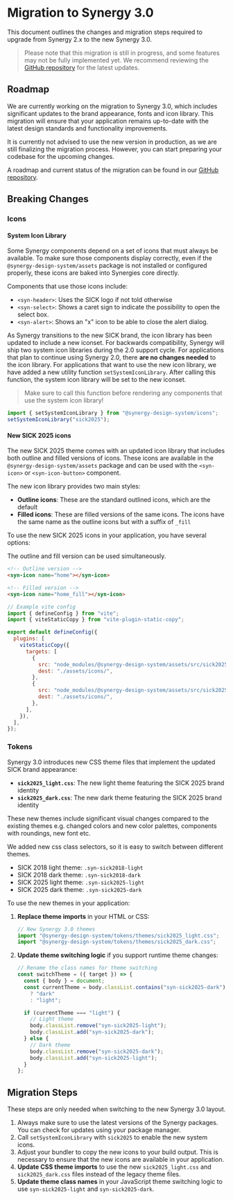 # Migration to Synergy 3.0

This document outlines the changes and migration steps required to upgrade from Synergy 2.x to the new Synergy 3.0.

> Please note that this migration is still in progress, and some features may not be fully implemented yet. We recommend reviewing the [GitHub repository](https://github.com/orgs/synergy-design-system/projects/2/views/37) for the latest updates.

## Roadmap

We are currently working on the migration to Synergy 3.0, which includes significant updates to the brand appearance, fonts and icon library.
This migration will ensure that your application remains up-to-date with the latest design standards and functionality improvements.

It is currently not advised to use the new version in production, as we are still finalizing the migration process.
However, you can start preparing your codebase for the upcoming changes.

A roadmap and current status of the migration can be found in our [GitHub repository](https://github.com/orgs/synergy-design-system/projects/2/views/37).

## Breaking Changes

### Icons

#### System Icon Library

Some Synergy components depend on a set of icons that must always be available. To make sure those components display correctly, even if the `@synergy-design-system/assets` package is not installed or configured properly, these icons are baked into Synergies core directly.

Components that use those icons include:

- `<syn-header>`: Uses the SICK logo if not told otherwise
- `<syn-select>`: Shows a caret sign to indicate the possibility to open the select box.
- `<syn-alert>`: Shows an "x" icon to be able to close the alert dialog.

As Synergy transitions to the new SICK brand, the icon library has been updated to include a new iconset.
For backwards compatibility, Synergy will ship two system icon libraries during the 2.0 support cycle.
For applications that plan to continue using Synergy 2.0, there **are no changes needed** to the icon library.
For applications that want to use the new icon library, we have added a new utility function `setSystemIconLibrary`.
After calling this function, the system icon library will be set to the new iconset.

> Make sure to call this function before rendering any components that use the system icon library!

```javascript
import { setSystemIconLibrary } from "@synergy-design-system/icons";
setSystemIconLibrary("sick2025");
```

#### New SICK 2025 icons

The new SICK 2025 theme comes with an updated icon library that includes both outline and filled versions of icons. These icons are available in the `@synergy-design-system/assets` package and can be used with the `<syn-icon>` or `<syn-icon-button>` component.

The new icon library provides two main styles:

- **Outline icons**: These are the standard outlined icons, which are the default
- **Filled icons**: These are filled versions of the same icons. The icons have the same name as the outline icons but with a suffix of `_fill`

To use the new SICK 2025 icons in your application, you have several options:

The outline and fill version can be used simultaneously.

```html
<!-- Outline version -->
<syn-icon name="home"></syn-icon>

<!-- Filled version -->
<syn-icon name="home_fill"></syn-icon>
```

```javascript
// Example vite config
import { defineConfig } from "vite";
import { viteStaticCopy } from "vite-plugin-static-copy";

export default defineConfig({
  plugins: [
    viteStaticCopy({
      targets: [
        {
          src: "node_modules/@synergy-design-system/assets/src/sick2025/outline/*",
          dest: "./assets/icons/",
        },
        {
          src: "node_modules/@synergy-design-system/assets/src/sick2025/fill/*",
          dest: "./assets/icons/",
        },
      ],
    }),
  ],
});
```


### Tokens

Synergy 3.0 introduces new CSS theme files that implement the updated SICK brand appearance:

- **`sick2025_light.css`**: The new light theme featuring the SICK 2025 brand identity
- **`sick2025_dark.css`**: The new dark theme featuring the SICK 2025 brand identity

These new themes include significant visual changes compared to the existing themes e.g. changed colors and new color palettes, components with roundings, new font etc.

We added new css class selectors, so it is easy to switch between different themes.

- SICK 2018 light theme: `.syn-sick2018-light`
- SICK 2018 dark theme: `.syn-sick2018-dark`
- SICK 2025 light theme: `.syn-sick2025-light`
- SICK 2025 dark theme: `.syn-sick2025-dark`

To use the new themes in your application:

1. **Replace theme imports** in your HTML or CSS:

   ```javascript
   // New Synergy 3.0 themes
   import "@synergy-design-system/tokens/themes/sick2025_light.css";
   import "@synergy-design-system/tokens/themes/sick2025_dark.css";
   ```

2. **Update theme switching logic** if you support runtime theme changes:

   ```javascript
   // Rename the class names for theme switching
   const switchTheme = ({ target }) => {
     const { body } = document;
     const currentTheme = body.classList.contains("syn-sick2025-dark")
       ? "dark"
       : "light";

     if (currentTheme === "light") {
       // Light theme
       body.classList.remove("syn-sick2025-light");
       body.classList.add("syn-sick2025-dark");
     } else {
       // Dark theme
       body.classList.remove("syn-sick2025-dark");
       body.classList.add("syn-sick2025-light");
     }
   };
   ```

## Migration Steps

These steps are only needed when switching to the new Synergy 3.0 layout.

1. Always make sure to use the latest versions of the Synergy packages. You can check for updates using your package manager.
2. Call `setSystemIconLibrary` with `sick2025` to enable the new system icons.
3. Adjust your bundler to copy the new icons to your build output. This is necessary to ensure that the new icons are available in your application.
4. **Update CSS theme imports** to use the new `sick2025_light.css` and `sick2025_dark.css` files instead of the legacy theme files.
5. **Update theme class names** in your JavaScript theme switching logic to use `syn-sick2025-light` and `syn-sick2025-dark`.
